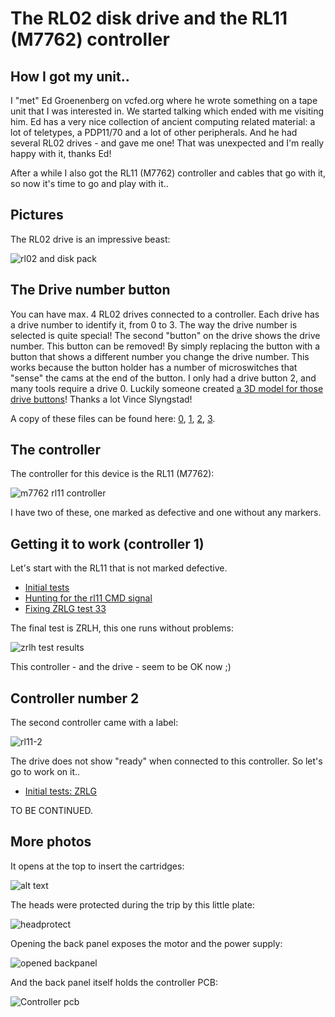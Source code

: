# The RL02 disk drive and the RL11 (M7762) controller

## How I got my unit..

I "met" Ed Groenenberg on vcfed.org where he wrote something on a tape unit that I was interested in. We started talking which ended with me visiting him. Ed has a very nice collection of ancient computing related material: a lot of teletypes, a PDP11/70 and a lot of other peripherals. And he had several RL02 drives - and gave me one! That was unexpected and I'm really happy with it, thanks Ed!

After a while I also got the RL11 (M7762) controller and cables that go with it, so now it's time to go and play with it..

## Pictures

The RL02 drive is an impressive beast:

![rl02 and disk pack](rl02-1.png)

## The Drive number button

You can have max. 4 RL02 drives connected to a controller. Each drive has a drive number to identify it, from 0 to 3. The way the drive number is selected is quite special! The second "button" on the drive shows the drive number. This button can be removed! By simply replacing the button with a button that shows a different number you change the drive number.
This works because the button holder has a number of microswitches that "sense" the cams at the end of the button.
I only had a drive button 2, and many tools require a drive 0. Luckily someone created [a 3D model for those drive buttons](https://so-much-stuff.com/pdp8/cad/3d.php)! Thanks a lot Vince Slyngstad!

A copy of these files can be found here: [0](0.stl), [1](1.stl), [2](2.stl), [3](3.stl).

## The controller

The controller for this device is the RL11 (M7762):

![m7762 rl11 controller](rl11-1.png)

I have two of these, one marked as defective and one without any markers.

## Getting it to work (controller 1)

Let's start with the RL11 that is not marked defective.

* [Initial tests](initial-tests/index.md)
* [Hunting for the rl11 CMD signal](checking-rv11-cmd/index.md)
* [Fixing ZRLG test 33](fixing-test-33/index.md)

The final test is ZRLH, this one runs without problems:

![zrlh test results](test-zrlh.png)

This controller - and the drive - seem to be OK now ;)

## Controller number 2

The second controller came with a label:

![rl11-2](rl11-2-label.png)

The drive does not show "ready" when connected to this controller. So let's go to work on it..

* [Initial tests: ZRLG](c2-initial-tests/index.md)




TO BE CONTINUED.







## More photos

It opens at the top to insert the cartridges:

![alt text](rl02-open.png)

The heads were protected during the trip by this little plate:

![headprotect](rl02-headprot.png)

Opening the back panel exposes the motor and the power supply:

![opened backpanel](rl02-backpanel.png)

And the back panel itself holds the controller PCB:

![Controller pcb](rl02-cvtrl.png)